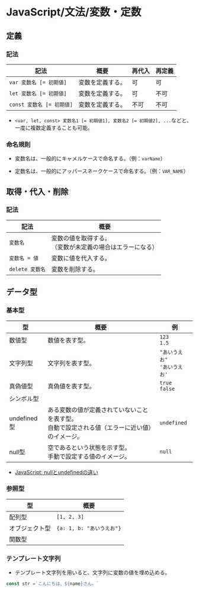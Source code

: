 # JavaScript/文法/変数・定数

## 定義

### 記法

| 記法                      | 概要             | 再代入 | 再定義 |
| ------------------------- | ---------------- | ------ | ------ |
| `var 変数名 [= 初期値]`   | 変数を定義する。 | 可     | 可     |
| `let 変数名 [= 初期値]`   | 変数を定義する。 | 可     | 不可   |
| `const 変数名 [= 初期値]` | 変数を定義する。 | 不可   | 不可   |

- `<var, let, const> 変数名1 [= 初期値1], 変数名2 [= 初期値2], ...`などと、一度に複数定義することも可能。

### 命名規則

- 変数名は、一般的にキャメルケースで命名する。（例：`varName`）

- 定数名は、一般的にアッパースネークケースで命名する。（例：`VAR_NAME`）

## 取得・代入・削除

### 記法

| 記法            | 概要                                                         |
| --------------- | ------------------------------------------------------------ |
| `変数名`        | 変数の値を取得する。<br />（変数が未定義の場合はエラーになる） |
| `変数名 = 値`   | 変数に値を代入する。                                         |
| `delete 変数名` | 変数を削除する。                                             |

## データ型

### 基本型

| 型          | 概要                                                         | 例                                 |
| ----------- | ------------------------------------------------------------ | ---------------------------------- |
| 数値型      | 数値を表す型。                                               | `123`<br />`1.5`                   |
| 文字列型    | 文字列を表す型。                                             | `"あいうえお"`<br />`'あいうえお'` |
| 真偽値型    | 真偽値を表す型。                                             | `true`<br />`false`                |
| シンボル型  |                                                              |                                    |
| undefined型 | ある変数の値が定義されていないことを表す型。<br />自動で設定される値（エラーに近い値）のイメージ。 | `undefined`                        |
| null型      | 空であるという状態を示す型。<br />手動で設定する値のイメージ。 | `null`                             |

- [JavaScript: nullとundefinedの違い](https://javascript.step-learn.com/contents/J037-null-undefined.html)

### 参照型

| 型             | 概要                      |
| -------------- | ------------------------- |
| 配列型         | `[1, 2, 3]`               |
| オブジェクト型 | `{a: 1, b: "あいうえお"}` |
| 関数型         |                           |

### テンプレート文字列

- テンプレート文字列を用いると、文字列に変数の値を埋め込める。

```js
const str =`こんにちは、${name}さん。`
```
